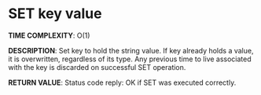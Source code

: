# SET key value #

**TIME COMPLEXITY**:
O(1)

**DESCRIPTION**:
Set key to hold the string value. If key already holds a value, it is
overwritten, regardless of its type. Any previous time to live associated with
the key is discarded on successful SET operation.

**RETURN VALUE**:
Status code reply: OK if SET was executed correctly.
